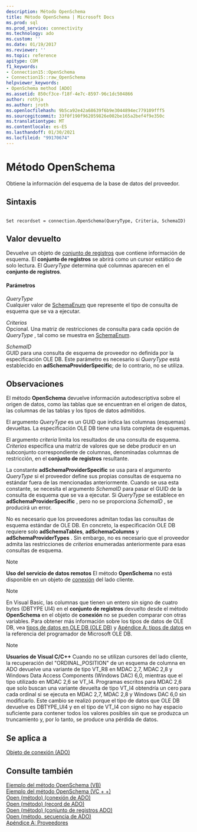 ```yaml
---
description: Método OpenSchema
title: Método OpenSchema | Microsoft Docs
ms.prod: sql
ms.prod_service: connectivity
ms.technology: ado
ms.custom: ''
ms.date: 01/19/2017
ms.reviewer: ''
ms.topic: reference
apitype: COM
f1_keywords:
- Connection15::OpenSchema
- Connection15::raw_OpenSchema
helpviewer_keywords:
- OpenSchema method [ADO]
ms.assetid: 850cf3ce-f18f-4e7c-8597-96c1dc504866
author: rothja
ms.author: jroth
ms.openlocfilehash: 9b5ca92e42a68639f6b9e3044894ec779109fff5
ms.sourcegitcommit: 33f0f190f962059826e002be165a2bef4f9e350c
ms.translationtype: MT
ms.contentlocale: es-ES
ms.lasthandoff: 01/30/2021
ms.locfileid: "99170674"
---
```

# <a name="openschema-method"></a>Método OpenSchema
Obtiene la información del esquema de la base de datos del proveedor.  
  
## <a name="syntax"></a>Sintaxis  
  
```  
  
Set recordset = connection.OpenSchema(QueryType, Criteria, SchemaID)  
```  
  
## <a name="return-value"></a>Valor devuelto  
 Devuelve un objeto de [conjunto de registros](./recordset-object-ado.md) que contiene información de esquema. El **conjunto de registros** se abrirá como un cursor estático de solo lectura. El *QueryType* determina qué columnas aparecen en el **conjunto de registros**.  
  
#### <a name="parameters"></a>Parámetros  
 *QueryType*  
 Cualquier valor de [SchemaEnum](./schemaenum.md) que represente el tipo de consulta de esquema que se va a ejecutar.  
  
 *Criterios*  
 Opcional. Una matriz de restricciones de consulta para cada opción de *QueryType* , tal como se muestra en [SchemaEnum](./schemaenum.md).  
  
 *SchemaID*  
 GUID para una consulta de esquema de proveedor no definida por la especificación OLE DB. Este parámetro es necesario si *QueryType* está establecido en **adSchemaProviderSpecific**; de lo contrario, no se utiliza.  
  
## <a name="remarks"></a>Observaciones  
 El método **OpenSchema** devuelve información autodescriptiva sobre el origen de datos, como las tablas que se encuentran en el origen de datos, las columnas de las tablas y los tipos de datos admitidos.  
  
 El argumento *QueryType* es un GUID que indica las columnas (esquemas) devueltas. La especificación OLE DB tiene una lista completa de esquemas.  
  
 El argumento *criteria* limita los resultados de una consulta de esquema. *Criterios* especifica una matriz de valores que se debe producir en un subconjunto correspondiente de columnas, denominadas columnas de restricción, en el **conjunto de registros** resultante.  
  
 La constante **adSchemaProviderSpecific** se usa para el argumento *QueryType* si el proveedor define sus propias consultas de esquema no estándar fuera de las mencionadas anteriormente. Cuando se usa esta constante, se necesita el argumento *SchemaID* para pasar el GUID de la consulta de esquema que se va a ejecutar. Si *QueryType* se establece en **adSchemaProviderSpecific** , pero no se proporciona *SchemaID* , se producirá un error.  
  
 No es necesario que los proveedores admitan todas las consultas de esquema estándar de OLE DB. En concreto, la especificación OLE DB requiere solo **adSchemaTables**, **adSchemaColumns** y **adSchemaProviderTypes** . Sin embargo, no es necesario que el proveedor admita las restricciones de *criterios* enumeradas anteriormente para esas consultas de esquema.  
  
> [!NOTE]
>  **Uso del servicio de datos remotos** El método **OpenSchema** no está disponible en un objeto de [conexión](./connection-object-ado.md) del lado cliente.  
  
> [!NOTE]
>  En Visual Basic, las columnas que tienen un entero sin signo de cuatro bytes (DBTYPE UI4) en el **conjunto de registros** devuelto desde el método **OpenSchema** en el objeto de **conexión** no se pueden comparar con otras variables. Para obtener más información sobre los tipos de datos de OLE DB, vea [tipos de datos en OLE DB (OLE DB)](/previous-versions/windows/desktop/ms714931(v=vs.85)) y [Apéndice A: tipos de datos](/previous-versions/windows/desktop/ms723969(v=vs.85)) en la referencia del programador de Microsoft OLE DB.  
  
> [!NOTE]
>  **Usuarios de Visual C/C++** Cuando no se utilizan cursores del lado cliente, la recuperación del "ORDINAL_POSITION" de un esquema de columna en ADO devuelve una variante de tipo VT_R8 en MDAC 2,7, MDAC 2,8 y Windows Data Access Components (Windows DAC) 6,0, mientras que el tipo utilizado en MDAC 2,6 se VT_I4. Programas escritos para MDAC 2,6 que solo buscan una variante devuelta de tipo VT_I4 obtendría un cero para cada ordinal si se ejecuta en MDAC 2,7, MDAC 2,8 y Windows DAC 6,0 sin modificarlo. Este cambio se realizó porque el tipo de datos que OLE DB devuelve es DBTYPE_UI4 y en el tipo de VT_I4 con signo no hay espacio suficiente para contener todos los valores posibles sin que se produzca un truncamiento y, por lo tanto, se produce una pérdida de datos.  
  
## <a name="applies-to"></a>Se aplica a  
 [Objeto de conexión (ADO)](./connection-object-ado.md)  
  
## <a name="see-also"></a>Consulte también  
 [Ejemplo del método OpenSchema (VB)](./openschema-method-example-vb.md)   
 [Ejemplo del método OpenSchema (VC + +)](./openschema-method-example-vc.md)   
 [Open (método) (conexión de ADO)](./open-method-ado-connection.md)   
 [Open (método) (record de ADO)](./open-method-ado-record.md)   
 [Open (método) (conjunto de registros ADO)](./open-method-ado-recordset.md)   
 [Open (método, secuencia de ADO)](./open-method-ado-stream.md)   
 [Apéndice A: Proveedores](../../guide/appendixes/appendix-a-providers.md)